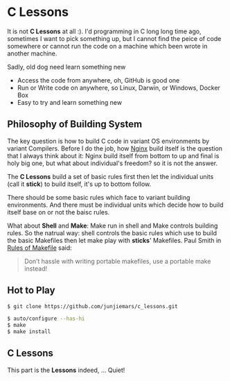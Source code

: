 # C Lessons
It is not **C Lessons** at all :). I'd programming in C long long time ago, sometimes I want to
pick something up, but I cannot find the peice of code somewhere or cannot run the code 
on a machine which been wrote in another machine. 

Sadly, old dog need learn something new
* Access the code from anywhere, oh, GitHub is good one
* Run or Write code on anywhere, so Linux, Darwin, or Windows, Docker Box
* Easy to try and learn something new


## Philosophy of Building System
The key question is how to build C code in variant OS environments by variant Compilers. 
Before I do the job, how [Nginx](https://www.nginx.com/resources/wiki/#)
build itself is the question that I always think about it: Nginx build itself 
from bottom to up and final is holy big one, but what about individual's freedom? 
so it is not the answer. 

The **C Lessons** build a set of basic rules first then let 
the individual units (call it **stick**) to build itself, it's up to bottom follow.

There should be some basic rules which face to variant building environments. 
And there must be individual units which decide how to build itself base on or not
the baisc rules.

What about **Shell** and **Make**: Make run in shell and Make controls building rules.
So the natrual way: shell controls the basic rules which use to build the basic Makefiles 
then let make play with **sticks**' Makefiles. Paul Smith in [Rules of Makefile](#http://make.mad-scientist.net/papers/rules-of-makefiles/)
said:
> Don’t hassle with writing portable makefiles, use a portable make instead!

## Hot to Play
```sh
$ git clone https://github.com/junjiemars/c_lessons.git

$ auto/configure --has-hi
$ make
$ make install
```


## C Lessons
This part is the **Lessons** indeed, ... Quiet!


